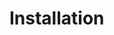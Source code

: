 [title]: # (Installation)
[tags]: # (introduction)
[priority]: # (4)
[display]: # (none)

# Installation

<!-- add installation instructions that pertain directly to the Secret Server installation

Do not add third-party installation information here that can be looked up on vendor sites. Provide URLs to any third-party documentation, but don't include all the steps. Only reference the steps directly required for the integration with Secret Server. -->
